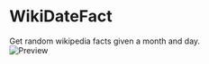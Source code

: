 # WikiDateFact
Get random wikipedia facts given a month and day.
<br>
![Preview](https://github.com/EfthymiosNtokas/WikiDateFact/assets/pic.png)
